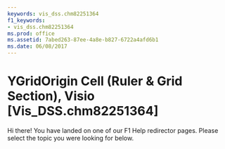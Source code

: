 ```yaml
---
keywords: vis_dss.chm82251364
f1_keywords:
- vis_dss.chm82251364
ms.prod: office
ms.assetid: 7abed263-87ee-4a8e-b827-6722a4afd6b1
ms.date: 06/08/2017
---
```



# YGridOrigin Cell (Ruler &amp; Grid Section), Visio [Vis_DSS.chm82251364]


Hi there! You have landed on one of our F1 Help redirector pages. Please select the topic you were looking for below.



